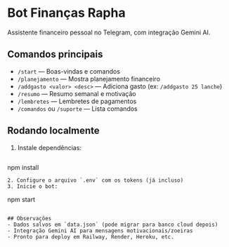 # Bot Finanças Rapha

Assistente financeiro pessoal no Telegram, com integração Gemini AI.

## Comandos principais
- `/start` — Boas-vindas e comandos
- `/planejamento` — Mostra planejamento financeiro
- `/addgasto <valor> <desc>` — Adiciona gasto (ex: `/addgasto 25 lanche`)
- `/resumo` — Resumo semanal e motivação
- `/lembretes` — Lembretes de pagamentos
- `/comandos` ou `/suporte` — Lista comandos

## Rodando localmente
1. Instale dependências:
   ```
npm install
   ```
2. Configure o arquivo `.env` com os tokens (já incluso)
3. Inicie o bot:
   ```
npm start
   ```

## Observações
- Dados salvos em `data.json` (pode migrar para banco cloud depois)
- Integração Gemini AI para mensagens motivacionais/zoeiras
- Pronto para deploy em Railway, Render, Heroku, etc.
